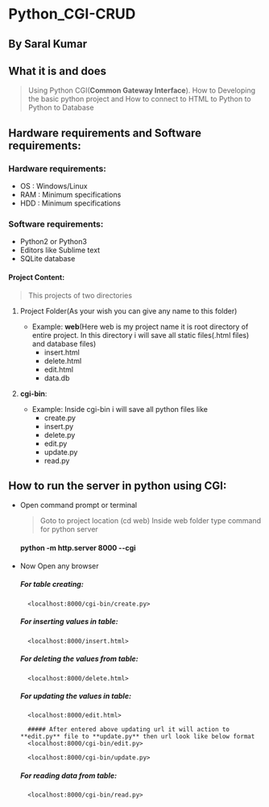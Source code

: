 # Python_CGI-CRUD

## By Saral Kumar

## What it is and does

> Using Python CGI(**Common Gateway Interface**). How to Developing the basic python project and How to connect to HTML to Python to Python to Database

## Hardware requirements and Software requirements:

### Hardware requirements:

- OS  : Windows/Linux
- RAM : Minimum specifications
- HDD : Minimum specifications

### Software requirements:

- Python2 or Python3
- Editors like Sublime text
- SQLite database

#### Project Content:

> This projects of two directories
1. Project Folder(As your wish you can give any name to this folder)
   - Example: **web**(Here web is my project name it is root directory of entire project. In this directory i will save all static files(.html files) and database files)
     - insert.html
     - delete.html
     - edit.html
     - data.db

2. **cgi-bin**:
   - Example: Inside cgi-bin i will save all python files like
   	 - create.py
   	 - insert.py
   	 - delete.py
   	 - edit.py
   	 - update.py
   	 - read.py

## How to run the server in python using CGI:
   - Open command prompt or terminal
   		> Goto to project location (cd web)
   		> Inside web folder type command for python server

   		#### python -m http.server 8000 --cgi

   - Now Open any browser
   	 ##### For table creating:
   		   <localhost:8000/cgi-bin/create.py>

   	 ##### For inserting values in table:
   		   <localhost:8000/insert.html>

   	 ##### For deleting the values from table:
   		   <localhost:8000/delete.html>

   	 ##### For updating the values in table:
   		   <localhost:8000/edit.html>

   		   ##### After entered above updating url it will action to **edit.py** file to **update.py** then url look like below format
   		   <localhost:8000/cgi-bin/edit.py>

   		   <localhost:8000/cgi-bin/update.py>

   	 ##### For reading data from table:
   		   <localhost:8000/cgi-bin/read.py>






